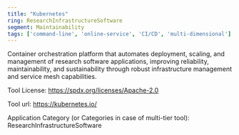 ```yaml
---
title: "Kubernetes"
ring: ResearchInfrastructureSoftware
segment: Maintainability
tags: ['command-line', 'online-service', 'CI/CD', 'multi-dimensional']
---
```

Container orchestration platform that automates deployment, scaling, and management of research software applications, improving reliability, maintainability, and sustainability through robust infrastructure management and service mesh capabilities.

Tool License: https://spdx.org/licenses/Apache-2.0

Tool url: https://kubernetes.io/

Application Category (or Categories in case of multi-tier tool): ResearchInfrastructureSoftware
